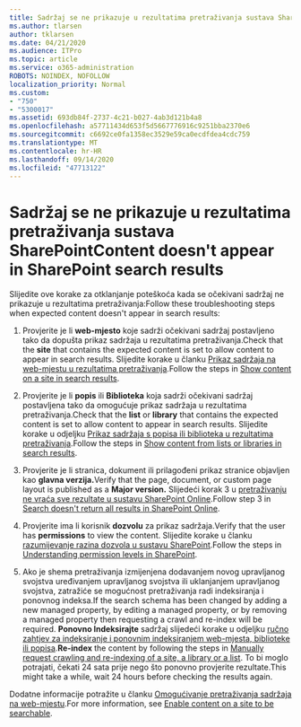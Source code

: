 ```yaml
---
title: Sadržaj se ne prikazuje u rezultatima pretraživanja sustava SharePoint
ms.author: tlarsen
author: tklarsen
ms.date: 04/21/2020
ms.audience: ITPro
ms.topic: article
ms.service: o365-administration
ROBOTS: NOINDEX, NOFOLLOW
localization_priority: Normal
ms.custom:
- "750"
- "5300017"
ms.assetid: 693db84f-2737-4c21-b027-4ab3d121b4a8
ms.openlocfilehash: a57711434d653f5d5667776916c9251bba2370e6
ms.sourcegitcommit: c6692ce0fa1358ec3529e59ca0ecdfdea4cdc759
ms.translationtype: MT
ms.contentlocale: hr-HR
ms.lasthandoff: 09/14/2020
ms.locfileid: "47713122"
---
```

# <a name="content-doesnt-appear-in-sharepoint-search-results"></a><span data-ttu-id="3b7f0-102">Sadržaj se ne prikazuje u rezultatima pretraživanja sustava SharePoint</span><span class="sxs-lookup"><span data-stu-id="3b7f0-102">Content doesn't appear in SharePoint search results</span></span>

<span data-ttu-id="3b7f0-103">Slijedite ove korake za otklanjanje poteškoća kada se očekivani sadržaj ne prikazuje u rezultatima pretraživanja:</span><span class="sxs-lookup"><span data-stu-id="3b7f0-103">Follow these troubleshooting steps when expected content doesn't appear in search results:</span></span>
  
1. <span data-ttu-id="3b7f0-104">Provjerite je li **web-mjesto** koje sadrži očekivani sadržaj postavljeno tako da dopušta prikaz sadržaja u rezultatima pretraživanja.</span><span class="sxs-lookup"><span data-stu-id="3b7f0-104">Check that the **site** that contains the expected content is set to allow content to appear in search results.</span></span> <span data-ttu-id="3b7f0-105">Slijedite korake u članku [Prikaz sadržaja na web-mjestu u rezultatima pretraživanja](https://docs.microsoft.com/sharepoint/make-site-content-searchable#show-content-on-a-site-in-search-results).</span><span class="sxs-lookup"><span data-stu-id="3b7f0-105">Follow the steps in [Show content on a site in search results](https://docs.microsoft.com/sharepoint/make-site-content-searchable#show-content-on-a-site-in-search-results).</span></span>

2. <span data-ttu-id="3b7f0-106">Provjerite je li **popis** ili **Biblioteka** koja sadrži očekivani sadržaj postavljena tako da omogućuje prikaz sadržaja u rezultatima pretraživanja.</span><span class="sxs-lookup"><span data-stu-id="3b7f0-106">Check that the **list** or **library** that contains the expected content is set to allow content to appear in search results.</span></span> <span data-ttu-id="3b7f0-107">Slijedite korake u odjeljku [Prikaz sadržaja s popisa ili biblioteka u rezultatima pretraživanja](https://docs.microsoft.com/sharepoint/make-site-content-searchable#show-content-from-lists-or-libraries-in-search-results).</span><span class="sxs-lookup"><span data-stu-id="3b7f0-107">Follow the steps in [Show content from lists or libraries in search results](https://docs.microsoft.com/sharepoint/make-site-content-searchable#show-content-from-lists-or-libraries-in-search-results).</span></span>

3. <span data-ttu-id="3b7f0-108">Provjerite je li stranica, dokument ili prilagođeni prikaz stranice objavljen kao **glavna verzija.**</span><span class="sxs-lookup"><span data-stu-id="3b7f0-108">Verify that the page, document, or custom page layout is published as a **Major version.**</span></span> <span data-ttu-id="3b7f0-109">Slijedeći korak 3 u [pretraživanju ne vraća sve rezultate u sustavu SharePoint Online](https://go.microsoft.com/fwlink/?linkid=874525).</span><span class="sxs-lookup"><span data-stu-id="3b7f0-109">Follow step 3 in [Search doesn't return all results in SharePoint Online](https://go.microsoft.com/fwlink/?linkid=874525).</span></span>

4. <span data-ttu-id="3b7f0-110">Provjerite ima li korisnik **dozvolu** za prikaz sadržaja.</span><span class="sxs-lookup"><span data-stu-id="3b7f0-110">Verify that the user has **permissions** to view the content.</span></span> <span data-ttu-id="3b7f0-111">Slijedite korake u članku [razumijevanje razina dozvola u sustavu SharePoint](https://docs.microsoft.com/sharepoint/understanding-permission-levels).</span><span class="sxs-lookup"><span data-stu-id="3b7f0-111">Follow the steps in [Understanding permission levels in SharePoint](https://docs.microsoft.com/sharepoint/understanding-permission-levels).</span></span>
    
5. <span data-ttu-id="3b7f0-112">Ako je shema pretraživanja izmijenjena dodavanjem novog upravljanog svojstva uređivanjem upravljanog svojstva ili uklanjanjem upravljanog svojstva, zatražiće se mogućnost pretraživanja radi indeksiranja i ponovnog indeksa.</span><span class="sxs-lookup"><span data-stu-id="3b7f0-112">If the search schema has been changed by adding a new managed property, by editing a managed property, or by removing a managed property then requesting a crawl and re-index will be required.</span></span> <span data-ttu-id="3b7f0-113">**Ponovno Indeksirajte** sadržaj slijedeći korake u odjeljku [ručno zahtjev za indeksiranje i ponovnim indeksiranjem web-mjesta, biblioteke ili popisa](https://docs.microsoft.com/sharepoint/crawl-site-content).</span><span class="sxs-lookup"><span data-stu-id="3b7f0-113">**Re-index** the content by following the steps in [Manually request crawling and re-indexing of a site, a library or a list](https://docs.microsoft.com/sharepoint/crawl-site-content).</span></span> <span data-ttu-id="3b7f0-114">To bi moglo potrajati, čekati 24 sata prije nego što ponovno provjerite rezultate.</span><span class="sxs-lookup"><span data-stu-id="3b7f0-114">This might take a while, wait 24 hours before checking the results again.</span></span>

<span data-ttu-id="3b7f0-115">Dodatne informacije potražite u članku [Omogućivanje pretraživanja sadržaja na web-mjestu](https://docs.microsoft.com/sharepoint/make-site-content-searchable).</span><span class="sxs-lookup"><span data-stu-id="3b7f0-115">For more information, see [Enable content on a site to be searchable](https://docs.microsoft.com/sharepoint/make-site-content-searchable).</span></span> 
  
